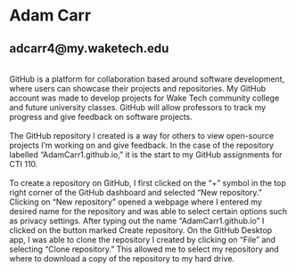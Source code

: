 <h1>Adam Carr</h1>
<h2>adcarr4@my.waketech.edu</h2>
<br>GitHub is a platform for collaboration based around software development, where users can showcase their projects and repositories. My GitHub account was made to develop projects for Wake Tech community college and future university classes. GitHub will allow professors to track my progress and give feedback on software projects.</br> 
<br>The GitHub repository I created is a way for others to view open-source projects I’m working on and give feedback. In the case of the repository labelled “AdamCarr1.github.io,” it is the start to my GitHub assignments for CTI 110. </br>
<br>To create a repository on GitHub, I first clicked on the “+” symbol in the top right corner of the GitHub dashboard and selected “New repository.” Clicking on “New repository” opened a webpage where I entered my desired name for the repository and was able to select certain options such as privacy settings. After typing out the name “AdamCarr1.github.io” I clicked on the button marked Create repository. On the GitHub Desktop app, I was able to clone the repository I created by clicking on “File” and selecting “Clone repository.” This allowed me to select my repository and where to download a copy of the repository to my hard drive. </br>
